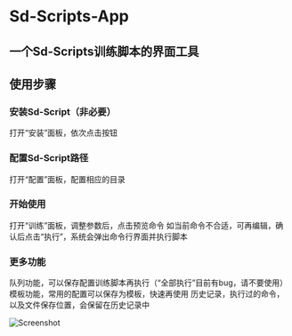 # Sd-Scripts-App
## 一个Sd-Scripts训练脚本的界面工具
  
  
## 使用步骤
  
  
### 安装Sd-Script（非必要）
打开“安装”面板，依次点击按钮
  
  
### 配置Sd-Script路径
打开“配置”面板，配置相应的目录
  
  
### 开始使用
打开“训练”面板，调整参数后，点击预览命令
如当前命令不合适，可再编辑，确认后点击“执行”，系统会弹出命令行界面并执行脚本
  
  
### 更多功能
队列功能，可以保存配置训练脚本再执行（“全部执行”目前有bug，请不要使用）
模板功能，常用的配置可以保存为模板，快速再使用
历史记录，执行过的命令，以及文件保存位置，会保留在历史记录中
  
  
![Screenshot](https://github.com/kurilee/sd-scripts-app/blob/main/screenshot.png?raw=true)